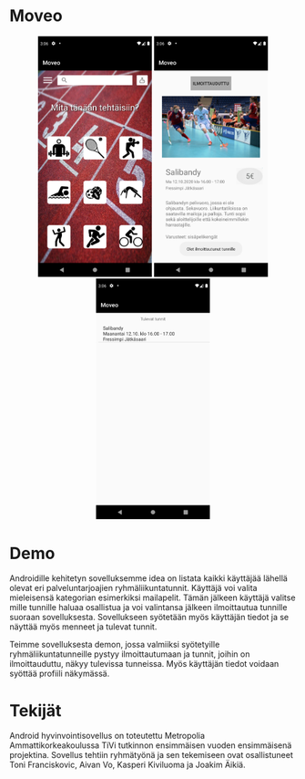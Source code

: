 # Moveo
<p align="center">
  <img src=Screenshot_1608642364.png width="200" title="hover text">
  <img src=Screenshot_1608642386.png width="200" alt="accessibility text">
  <img src=Screenshot_1608642398.png width="200" alt="accessibility text">
</p>


# Demo
Androidille kehitetyn sovelluksemme idea on listata kaikki käyttäjää lähellä olevat eri palveluntarjoajien ryhmäliikuntatunnit. Käyttäjä voi valita mieleisensä kategorian esimerkiksi mailapelit. Tämän jälkeen käyttäjä valitse mille tunnille haluaa osallistua ja voi valintansa jälkeen ilmoittautua tunnille suoraan sovelluksesta. Sovellukseen syötetään myös käyttäjän tiedot ja se näyttää myös menneet ja tulevat tunnit.

Teimme sovelluksesta demon, jossa valmiiksi syötetyille ryhmäliikuntatunneille pystyy ilmoittautumaan ja tunnit, joihin on ilmoittauduttu, näkyy tulevissa tunneissa. Myös käyttäjän tiedot voidaan syöttää profiili näkymässä.



# Tekijät
Android hyvinvointisovellus on toteutettu Metropolia Ammattikorkeakoulussa TiVi tutkinnon ensimmäisen vuoden ensimmäisenä projektina. Sovellus tehtiin ryhmätyönä ja sen tekemiseen ovat osallistuneet Toni Franciskovic, Aivan Vo, Kasperi Kiviluoma ja Joakim Äikiä.

